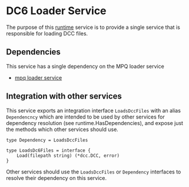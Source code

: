 # DC6 Loader Service
The purpose of this [runtime](https://github.com/gravestench/runtime) service is
to provide a single service that is responsible for loading DCC files.

## Dependencies
This service has a single dependency on the MPQ loader service
* [mpq loader service](../mpqLoader)

## Integration with other services
This service exports an integration interface `LoadsDccFiles` with an alias
`Dependencncy` which are intended to be used by other services for dependency
resolution (see runtime.HasDependencies), and expose just the methods which
other services should use.
```golang
type Dependency = LoadsDccFiles

type LoadsDc6Files = interface {
    Load(filepath string) (*dcc.DCC, error)
}
```

Other services should use the `LoadsDccFiles` or `Dependency` interfaces to resolve
their dependency on this service.
